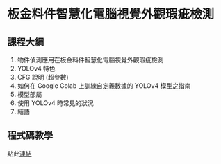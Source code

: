 # 板金料件智慧化電腦視覺外觀瑕疵檢測

## 課程大綱
1. 物件偵測應用在板金料件智慧化電腦視覺外觀瑕疵檢測
2. YOLOv4 特色
3. CFG 說明 (超參數)
4. 如何在 Google Colab 上訓練自定義數據的 YOLOv4 模型之指南
5. 模型部屬
6. 使用 YOLOv4 時常見的狀況
7. 結語

## 程式碼教學
點此[連結](https://github.com/advcloud/colabtest/blob/main/claireyeaigo.ipynb)
